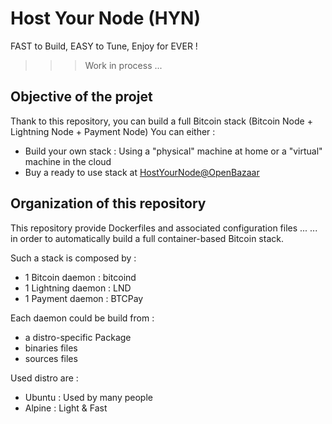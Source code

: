 Host Your Node (HYN)
==
FAST to Build, EASY to Tune, Enjoy for EVER !

>>> Work in process ...

Objective of the projet
- 
Thank to this repository, you can build a full Bitcoin stack (Bitcoin Node + Lightning Node + Payment Node)
You can either :
* Build your own stack : Using a "physical" machine at home or a "virtual" machine in the cloud
* Buy a ready to use stack at <a href="https://openbazaar.com/store/QmacnmoLh9Fbqn29JYifgB7yyxpPfW9Ezo6BDETNLpYcgQ">HostYourNode@OpenBazaar</a>

Organization of this repository
-
This repository provide Dockerfiles and associated configuration files ...
... in order to automatically build a full container-based Bitcoin stack.

Such a stack is composed by : 
  - 1 Bitcoin daemon : bitcoind
  - 1 Lightning daemon : LND
  - 1 Payment daemon : BTCPay

Each daemon could be build from :
   - a distro-specific Package
   - binaries files
   - sources files

Used distro are :
   - Ubuntu : Used by many people 
   - Alpine : Light & Fast
